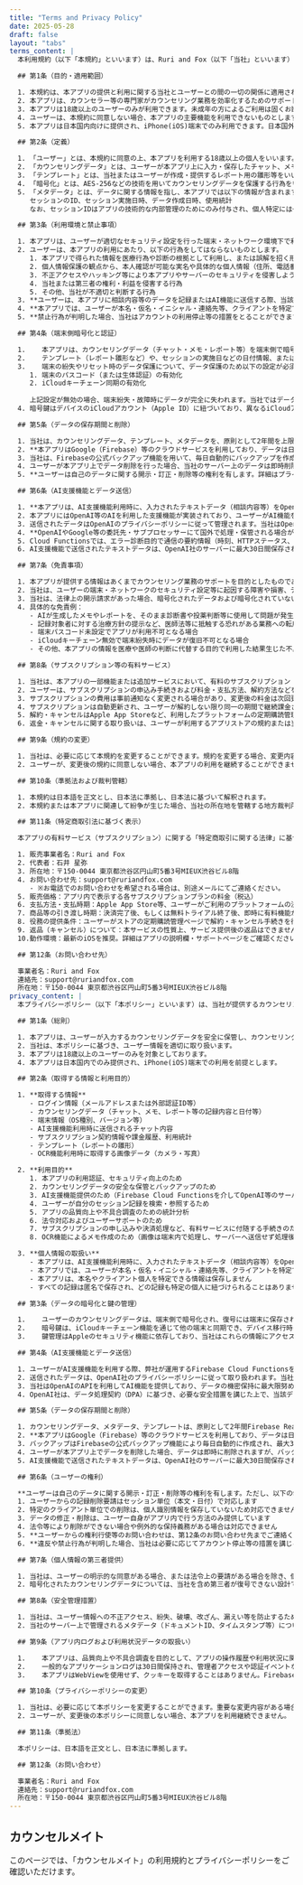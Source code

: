 ```yaml
---
title: "Terms and Privacy Policy"
date: 2025-05-28
draft: false
layout: "tabs"
terms_content: |
  本利用規約（以下「本規約」といいます）は、Ruri and Fox（以下「当社」といいます）が提供するカウンセリング支援ツール「カウンセルメイト」（以下「本アプリ」といいます）の利用条件を定めるものです。ユーザーが本アプリにログインし、本規約に同意した時点で、本規約のすべてに同意したものとみなします。

  ## 第1条（目的・適用範囲）

  1. 本規約は、本アプリの提供と利用に関する当社とユーザーとの間の一切の関係に適用されるものとします。  
  2. 本アプリは、カウンセラー等の専門家がカウンセリング業務を効率化するためのサポートツールであり、医療行為や医師による診断を代替するものではありません。  
  3. 本アプリは18歳以上のユーザーのみが利用できます。未成年の方によるご利用は固くお断りいたします。
  4. ユーザーは、本規約に同意しない場合、本アプリの主要機能を利用できないものとします。
  5. 本アプリは日本国内向けに提供され、iPhone(iOS)端末でのみ利用できます。日本国外またはAndroid端末からの利用は想定していません。

  ## 第2条（定義）

  1. 「ユーザー」とは、本規約に同意の上、本アプリを利用する18歳以上の個人をいいます。  
  2. 「カウンセリングデータ」とは、ユーザーが本アプリ上に入力・保存したチャット、メモ、レポート等の相談記録（本文と日付等）をいいます。本アプリは、セッション記録の単位でのみ記録し、特定の個人に紐づく情報は一切保存しません。  
  3. 「テンプレート」とは、当社またはユーザーが作成・提供するレポート用の雛形等をいい、カウンセリングデータには含まれません。  
  4. 「暗号化」とは、AES-256などの技術を用いてカウンセリングデータを保護する行為をいいます。
  5. 「メタデータ」とは、データに関する情報を指し、本アプリでは以下の情報が含まれます：
     セッションのID、セッション実施日時、データ作成日時、使用統計
     なお、セッションIDはアプリの技術的な内部管理のためにのみ付与され、個人特定には一切利用されません。

  ## 第3条（利用環境と禁止事項）

  1. 本アプリは、ユーザーが適切なセキュリティ設定を行った端末・ネットワーク環境下で利用することを前提とします。Jailbreak/Root化された端末など、改造された環境下での利用は推奨されません。  
  2. ユーザーは、本アプリの利用にあたり、以下の行為をしてはならないものとします。  
     1. 本アプリで得られた情報を医療行為や診断の根拠として利用し、または誤解を招く形で活用する行為  
     2. 個人情報保護の観点から、本人確認が可能な実名や具体的な個人情報（住所、電話番号等）、またはクライアントの実名、仮名、イニシャル、属性、連絡先など、特定の個人を識別しうる一切の情報を入力・送信する行為  
     3. 不正アクセスやハッキング等により本アプリやサーバーのセキュリティを侵害しようとする行為  
     4. 当社または第三者の権利・利益を侵害する行為  
     5. その他、当社が不適切と判断する行為
  3. **ユーザーは、本アプリに相談内容等のデータを記録またはAI機能に送信する際、当該内容が第三者（クライアント）に関するものである場合、必ず事前にクライアント本人の同意を取得するものとします。**
  4. **本アプリでは、ユーザーが本名・仮名・イニシャル・連絡先等、クライアントを特定できる情報を入力・送信することを禁止しています。**
  5. **禁止行為が判明した場合、当社はアカウントの利用停止等の措置をとることができます。**

  ## 第4条（端末側暗号化と認証）

  1.	本アプリは、カウンセリングデータ（チャット・メモ・レポート等）を端末側で暗号化したうえで保管・通信し、当社が復号可能な情報を保持しない設計を採用しています。暗号鍵は、端末の生体認証またはパスコードなど、端末認証が成功した場合のみ利用できます。
  2.	テンプレート（レポート雛形など）や、セッションの実施日などの日付情報、またはプラン種別や利用状況といったアカウントに関するメタデータは、暗号化の対象外です。
  3.	端末の紛失やリセット時のデータ保護について、データ保護のため以下の設定が必須です：
     1. 端末のパスコード（または生体認証）の有効化
     2. iCloudキーチェーン同期の有効化
     
     上記設定が無効の場合、端末紛失・故障時にデータが完全に失われます。当社ではデータ復旧サービスを提供できません。
  4. 暗号鍵はデバイスのiCloudアカウント（Apple ID）に紐づいており、異なるiCloudアカウント間では共有されません。同じユーザーアカウントであっても、異なるiCloudアカウントのデバイスでログインした場合は既存データを復号できません。複数のデバイスで本アプリを利用する場合は、必ず同一のiCloudアカウントを使用してください。

  ## 第5条（データの保存期間と削除）

  1. 当社は、カウンセリングデータ、テンプレート、メタデータを、原則として2年間を上限としてFirebase Realtime Database上に保管し、2年を経過したデータは自動的に削除される場合があります。  
  2. **本アプリはGoogle（Firebase）等のクラウドサービスを利用しており、データは日本国内外（主に米国等）のGoogleデータセンターに保存される場合があります。Google社ともDPA等に基づき十分な安全管理措置を講じています。**
  3. 当社は、Firebaseの公式バックアップ機能を用いて、毎日自動的にバックアップを作成し、Google Cloud Storageに最大30日間保存される場合があります。  
  4. ユーザーが本アプリ上でデータ削除を行った場合、当社のサーバー上のデータは即時削除されますが、バックアップには最大30日間残留する可能性があります。
  5. **ユーザーは自己のデータに関する開示・訂正・削除等の権利を有します。詳細はプライバシーポリシーをご確認ください。なお、法令等により削除できない場合があります。**

  ## 第6条（AI支援機能とデータ送信）

  1. **本アプリは、AI支援機能利用時に、入力されたテキストデータ（相談内容等）をOpenAI社のAPI（米国）へ送信します。当社とOpenAI社との間ではデータ処理契約（DPA）を締結しており、送信データはAIモデルの学習目的には利用されません。**
  2. 本アプリにはOpenAI等のAIを利用した支援機能が実装されており、ユーザーがAI機能を利用する際、入力データがTLS（HTTPS）により暗号化された通信経路を通じて、当社が運用するFirebase Cloud Functionsを介してOpenAI等のAIサービスに送信されます。
  3. 送信されたデータはOpenAIのプライバシーポリシーに従って管理されます。当社はOpenAIとの間でデータ処理契約（DPA）の締結を行い、送信データがAIモデル学習に利用されないよう適切な措置を講じています。また、当社はFirebase等のクラウド委託先とも、適切なデータ処理契約またはこれに準じる措置を講じています。ユーザーは当該ポリシーに同意のうえでAI機能を利用するものとします。
  4. **OpenAIやGoogle等の委託先・サブプロセッサーにて国外で処理・保管される場合があり、DPA等に従い十分な保護措置が確保されます。**
  5. Cloud Functionsでは、エラー診断目的で通信の要約情報（時刻、HTTPステータス、エラーコード等）のみを記録します。入力内容や出力結果の本文は、意図的には記録しませんが、例外的にエラーログなどに一部が自動的に記録される可能性があります。一般的なアプリケーションログは30日間、監査ログは最長400日間保持された後、自動削除されます。
  6. AI支援機能で送信されたテキストデータは、OpenAI社のサーバーに最大30日間保存され、その後自動的に削除されます。ただし、法令等により削除ができない場合や例外的な保持義務がある場合を除きます。

  ## 第7条（免責事項）

  1. 本アプリが提供する情報はあくまでカウンセリング業務のサポートを目的としたものであり、ユーザーは、提供された情報やAI出力をそのまま医療行為の根拠や診断材料として使用せず、自己の専門的判断に基づいて精査・修正の上、活用するものとします。  
  2. 当社は、ユーザーの端末・ネットワークのセキュリティ設定等に起因する障害や損害、データ損失等について一切の責任を負わないものとします。  
  3. 当社は、法律上の開示請求があった場合、暗号化されたデータおよび暗号化されていないメタデータを法令に従って提出する可能性があります。ただし、当社は暗号化されたデータを復号できません。  
  4. 具体的な免責例：  
     - AIが生成したメモやレポートを、そのまま診断書や投薬判断等に使用して問題が発生した場合  
     - 記録対象者に対する治療方針の提示など、医師法等に抵触する恐れがある業務への転用  
     - 端末パスコード未設定でアプリが利用不可となる場合
     - iCloudキーチェーン無効で端末紛失時にデータが復旧不可となる場合
     - その他、本アプリの情報を医療や医師の判断に代替する目的で利用した結果生じた不具合

  ## 第8条（サブスクリプション等の有料サービス）

  1. 当社は、本アプリの一部機能または追加サービスにおいて、有料のサブスクリプション（定期課金）プランを提供することがあります。  
  2. ユーザーは、サブスクリプションの申込み手続きおよび料金・支払方法、解約方法などを当社が定める手順に従い利用するものとします。  
  3. サブスクリプションの費用は事前通知なく変更される場合があり、変更後の料金は次回更新日以降に適用されます。ユーザーが継続して利用する場合、変更後の料金に同意したものとみなされます。  
  4. サブスクリプションは自動更新され、ユーザーが解約しない限り同一の期間で継続課金されます。無料トライアル期間がある場合、トライアル終了後に自動的に有料プランへ移行し、ユーザーが当該期間中に解約しない場合は課金されます。  
  5. 解約・キャンセルはApple App Storeなど、利用したプラットフォームの定期購読管理ページで行う必要があります。当社はユーザーの操作を代行できません。  
  6. 返金・キャンセルに関する取り扱いは、ユーザーが利用するアプリストアの規約または当社が別途定める規定に従います。当社は部分的な期間に対する返金や日割り計算による返金は原則として行いません。

  ## 第9条（規約の変更）

  1. 当社は、必要に応じて本規約を変更することができます。規約を変更する場合、変更内容をユーザーへ通知し、重要な変更がある場合は改定後に再度同意を取得するものとします。  
  2. ユーザーが、変更後の規約に同意しない場合、本アプリの利用を継続することができません。

  ## 第10条（準拠法および裁判管轄）

  1. 本規約は日本語を正文とし、日本法に準拠し、日本法に基づいて解釈されます。  
  2. 本規約または本アプリに関連して紛争が生じた場合、当社の所在地を管轄する地方裁判所を専属的合意管轄裁判所とします。

  ## 第11条（特定商取引法に基づく表示）

  本アプリの有料サービス（サブスクリプション）に関する「特定商取引に関する法律」に基づく表示は以下のとおりです。

  1. 販売事業者名：Ruri and Fox  
  2. 代表者：石井 星弥 
  3. 所在地：〒150-0044 東京都渋谷区円山町5番3号MIEUX渋谷ビル8階  
  4. お問い合わせ先：support@ruriandfox.com  
     - ※お電話でのお問い合わせを希望される場合は、別途メールにてご連絡ください。  
  5. 販売価格：アプリ内で表示する各サブスクリプションプランの料金（税込）  
  6. 支払方法・支払時期：Apple App Store等、ユーザーがご利用のプラットフォームの決済方法に従う。料金は各ストアの決済サイクルにより自動的に課金されます。  
  7. 商品等の引き渡し時期：決済完了後、もしくは無料トライアル終了後、即時に有料機能が利用可能となります。  
  8. 役務の提供条件：ユーザーがストアの定期購読管理ページで解約・キャンセル手続きを行わない限り自動で継続されます。  
  9. 返品（キャンセル）について：本サービスの性質上、サービス提供後の返品はできません。解約はストアの手続きを通じて行うことができます。返金は各ストアの規約に準じます。  
  10.動作環境：最新のiOSを推奨。詳細はアプリの説明欄・サポートページをご確認ください。

  ## 第12条（お問い合わせ先）

  事業者名：Ruri and Fox  
  連絡先：support@ruriandfox.com  
  所在地：〒150-0044 東京都渋谷区円山町5番3号MIEUX渋谷ビル8階
privacy_content: |
  本プライバシーポリシー（以下「本ポリシー」といいます）は、当社が提供するカウンセリング支援ツール「カウンセルメイト」（以下「本アプリ」といいます）におけるユーザー情報の取扱いについて定めるものです。ユーザーが本アプリにログインし、本ポリシーに同意した時点で、本ポリシーのすべてに同意したものとみなします。

  ## 第1条（総則）

  1. 本アプリは、ユーザーが入力するカウンセリングデータを安全に保管し、カウンセリング業務の効率化を支援する目的で開発されています。  
  2. 当社は、本ポリシーに基づき、ユーザー情報を適切に取り扱います。
  3. 本アプリは18歳以上のユーザーのみを対象としております。
  4. 本アプリは日本国内でのみ提供され、iPhone(iOS)端末での利用を前提とします。

  ## 第2条（取得する情報と利用目的）

  1. **取得する情報**  
     - ログイン情報（メールアドレスまたは外部認証ID等）  
     - カウンセリングデータ（チャット、メモ、レポート等の記録内容と日付等）  
     - 端末情報（OS種別、バージョン等）  
     - AI支援機能利用時に送信されるチャット内容  
     - サブスクリプション契約情報や課金履歴、利用統計
     - テンプレート（レポートの雛形）
     - OCR機能利用時に取得する画像データ（カメラ・写真）

  2. **利用目的**  
     1. 本アプリの利用認証、セキュリティ向上のため  
     2. カウンセリングデータの安全な保管とバックアップのため  
     3. AI支援機能提供のため（Firebase Cloud Functionsを介してOpenAI等のサーバーへ送信）  
     4. ユーザーが自分のセッション記録を検索・参照するため
     5. アプリの品質向上や不具合調査のための統計分析  
     6. 法令対応およびユーザーサポートのため  
     7. サブスクリプションの申し込みや決済処理など、有料サービスに付随する手続きのため
     8. OCR機能によるメモ作成のため（画像は端末内で処理し、サーバーへ送信せず処理後に一時ファイルを削除）

  3. **個人情報の取扱い**
     - 本アプリは、AI支援機能利用時に、入力されたテキストデータ（相談内容等）をOpenAI社のAPI（米国）へ送信します。当社とOpenAI社との間ではデータ処理契約（DPA）を締結しており、送信データはAIモデルの学習目的には利用されません。
     - 本アプリでは、ユーザーが本名・仮名・イニシャル・連絡先等、クライアントを特定できる情報を入力・送信することを禁止しています。
     - 本アプリは、本名やクライアント個人を特定できる情報は保存しません
     - すべての記録は匿名で保存され、どの記録も特定の個人に紐づけられることはありません

  ## 第3条（データの暗号化と鍵の管理）

  1.	ユーザーのカウンセリングデータは、端末側で暗号化され、復号には端末に保存された暗号鍵が必要です。この鍵は、ユーザーの端末認証（Face ID、パスコード等）を通じてのみ利用可能です。
  2.	暗号鍵は、iCloudキーチェーン機能を通じて他の端末と同期でき、デバイス移行時のデータ復元にも利用できます。iCloudキーチェーンが無効な状態で端末を紛失または初期化すると、データの復元ができません。当社ではデータの復旧サービスを提供していません。
  3.	鍵管理はAppleのセキュリティ機能に依存しており、当社はこれらの情報にアクセスできません。

  ## 第4条（AI支援機能とデータ送信）

  1. ユーザーがAI支援機能を利用する際、弊社が運用するFirebase Cloud Functionsを介して入力テキストがOpenAIのサーバーに送信される場合があります。  
  2. 送信されたデータは、OpenAI社のプライバシーポリシーに従って取り扱われます。当社はOpenAIとの間でデータ処理契約（DPA）を締結し、送信データがAIモデル学習に利用されないよう適切な措置を講じています。また、当社はFirebase等のクラウド委託先とも、適切なデータ処理契約またはこれに準じる措置を講じています。ユーザーは当該ポリシーに同意の上でAI機能を利用してください。  
  3. 当社はOpenAIのAPIを利用してAI機能を提供しており、データの機密保持に最大限努めますが、第三者サービス利用に伴うリスクを完全に排除することを保証するものではありません。個人を特定できる情報はAI機能使用時に含めないでください。
  4. OpenAI社は、データ処理契約（DPA）に基づき、必要な安全措置を講じた上で、当該データを取扱います。国外のサブプロセッサー等にデータが移転される場合も、DPA等に従い十分な保護措置が確保されます。また、当社はFirebase等のクラウド委託先とも、適切なデータ処理契約またはこれに準じる措置を講じています。

  ## 第5条（データの保存期間と削除）

  1. カウンセリングデータ、メタデータ、テンプレートは、原則として2年間Firebase Realtime Database上に保存され、2年を経過したカウンセリングデータは自動的に削除されます。  
  2. **本アプリはGoogle（Firebase）等のクラウドサービスを利用しており、データは日本国内外（主に米国等）のGoogleデータセンターに保存される場合があります。Google社とはデータ処理契約（DPA）を締結し、十分な安全管理措置を講じています。**
  3. バックアップはFirebaseの公式バックアップ機能により毎日自動的に作成され、最大30日間Google Cloud Storageに保存される場合があります。  
  4. ユーザーが本アプリ上でデータを削除した場合、データは即時に削除されますが、バックアップには最大30日間残存する場合があります。
  5. AI支援機能で送信されたテキストデータは、OpenAI社のサーバーに最大30日間保存され、その後自動的に削除されます。ただし、法令等により削除ができない場合や例外的な保持義務がある場合を除きます。

  ## 第6条（ユーザーの権利）

  **ユーザーは自己のデータに関する開示・訂正・削除等の権利を有します。ただし、以下の制限があります：**
  1. ユーザーからの記録削除要請はセッション単位（本文・日付）で対応します
  2. 特定のクライアント単位での削除は、個人識別情報を保存していないため対応できません
  3. データの修正・削除は、ユーザー自身がアプリ内で行う方法のみ提供しています
  4. 法令等により削除ができない場合や例外的な保持義務がある場合は対応できません
  5. **ユーザーからの権利行使等のお問い合わせは、第12条のお問い合わせ先までご連絡ください。**
  6. **違反や禁止行為が判明した場合、当社は必要に応じてアカウント停止等の措置を講じることがあります。**

  ## 第7条（個人情報の第三者提供）

  1. 当社は、ユーザーの明示的な同意がある場合、または法令上の要請がある場合を除き、個人を特定できる情報を第三者に提供しません。  
  2. 暗号化されたカウンセリングデータについては、当社を含め第三者が復号できない設計ですが、法令上の開示請求があった場合、暗号化された状態のデータを提出する可能性があります。

  ## 第8条（安全管理措置）

  1. 当社は、ユーザー情報への不正アクセス、紛失、破壊、改ざん、漏えい等を防止するため、適切なセキュリティ対策を講じます。  
  2. 当社のサーバー上で管理されるメタデータ（ドキュメントID、タイムスタンプ等）についても、必要なアクセス制限を行います。

  ## 第9条（アプリ内ログおよび利用状況データの取扱い）

  1.	本アプリは、品質向上や不具合調査を目的として、アプリの操作履歴や利用状況に関するログを収集する場合があります。これには、クラッシュレポート（Firebase Crashlytics）、認証・通信ログ（Firebase Authentication・Realtime Database・Cloud Functions）などが含まれます。
  2.	一般的なアプリケーションログは30日間保持され、管理者アクセスや認証イベントなどの監査ログは最長400日間保持された後、自動削除されます。
  3.	本アプリはWebViewを使用せず、クッキーを取得することはありません。Firebase Analytics等で利用状況を匿名かつ統計的に把握する場合があります。

  ## 第10条（プライバシーポリシーの変更）

  1. 当社は、必要に応じて本ポリシーを変更することができます。重要な変更内容がある場合、当社はユーザーへ通知し、改定後に再度同意を取得する場合があります。  
  2. ユーザーが、変更後の本ポリシーに同意しない場合、本アプリを利用継続できません。

  ## 第11条（準拠法）

  本ポリシーは、日本語を正文とし、日本法に準拠します。

  ## 第12条（お問い合わせ）

  事業者名：Ruri and Fox  
  連絡先：support@ruriandfox.com  
  所在地：〒150-0044 東京都渋谷区円山町5番3号MIEUX渋谷ビル8階 
---
```


## カウンセルメイト

このページでは、「カウンセルメイト」の利用規約とプライバシーポリシーをご確認いただけます。 
